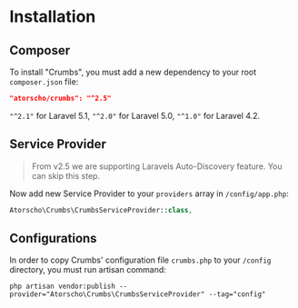 # Installation

## Composer

To install "Crumbs", you must add a new dependency to your root `composer.json` file:

```json
"atorscho/crumbs": "^2.5"
```

`"^2.1"` for Laravel 5.1, `"^2.0"` for Laravel 5.0, `"^1.0"` for Laravel 4.2.

## Service Provider

> From v2.5 we are supporting Laravels Auto-Discovery feature. You can skip this step.

Now add new Service Provider to your `providers` array in `/config/app.php`:

```php
Atorscho\Crumbs\CrumbsServiceProvider::class,
```

## Configurations

In order to copy Crumbs' configuration file `crumbs.php` to your `/config` directory, you must run artisan command:

```
php artisan vendor:publish --provider="Atorscho\Crumbs\CrumbsServiceProvider" --tag="config"
```